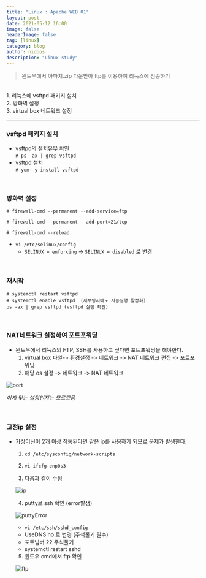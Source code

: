 ```yaml
---
title: "Linux : Apache WEB 01"
layout: post
date: 2021-05-12 16:00
image: false
headerImage: false
tag: [linux]
category: blog
author: nidoos
description: "Linux study"
---
```


>윈도우에서 아파치.zip 다운받아 ftp를 이용하여 리눅스에 전송하기

<br>
1. 리눅스에 vsftpd 패키지 설치 <br>
2. 방화벽 설정 <br>
3. virtual box 네트워크 설정

---

### vsftpd 패키지 설치
- vsftpd의 설치유무 확인<br>
    `# ps -ax | grep vsftpd` <br>
- vsftpd 설치<br>
   `# yum -y install vsftpd`

<br>

### 방화벽 설정

```
# firewall-cmd --permanent --add-service=ftp

# firewall-cmd --permanent --add-port=21/tcp

# firewall-cmd --reload

```

- `vi /etc/selinux/config`
  - `SELINUX = enforcing` -> `SELINUX = disabled` 로 변경

<br>

### 재시작

```
# systemctl restart vsftpd
# systemctl enable vsftpd  (재부팅시에도 자동실행 활성화)
ps -ax | grep vsftpd (vsftpd 실행 확인)
```

<br>

### NAT네트워크 설정하여 포트포워딩

- 윈도우에서 리눅스의 FTP, SSH를 사용하고 싶다면 포트포워딩을 해야한다.
  1) virtual box 파일-> 환경설정 -> 네트워크 -> NAT 네트워크 편집 -> 포트포워딩
  2) 해당 os 설정 -> 네트워크 -> NAT 네트워크

![port](https://user-images.githubusercontent.com/71308719/118240210-b012fc00-b4d5-11eb-823f-27cadf55c9d0.JPG)

*이게 맞는 설정인지는 모르겠음*

<br>

### 고정ip 설정

- 가상머신이 2개 이상 작동된다면 같은 ip를 사용하게 되므로 문제가 발생한다.
  
  1) `cd /etc/sysconfig/network-scripts`
   
  2) `vi ifcfg-enp0s3`
  
  3) 다음과 같이 수정
   
   ![ip](https://user-images.githubusercontent.com/71308719/118241860-9a063b00-b4d7-11eb-9a1c-bc18244733fd.JPG)

  4) putty로 ssh 확인 (error발생)
   
   ![puttyError](https://user-images.githubusercontent.com/71308719/118242411-4516f480-b4d8-11eb-8b4b-c36a75e6ecda.jpg)

   - `vi /etc/ssh/sshd_config`
   - UseDNS no 로 변경 (주석풀기 필수)
   - 포트넘버 22 주석풀기
   - systemctl restart sshd
  
  5) 윈도우 cmd에서 ftp 확인
   
    ![ftp](https://user-images.githubusercontent.com/71308719/118243893-ec485b80-b4d9-11eb-8705-3fd7e46cc17d.JPG)

